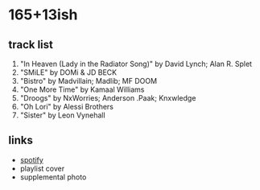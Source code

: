# 165+13ish

## track list

1. "In Heaven (Lady in the Radiator Song)" by David Lynch; Alan R. Splet
2. "SMiLE" by DOMi & JD BECK
3. "Bistro" by Madvillain; Madlib; MF DOOM
4. "One More Time" by Kamaal Williams
5. "Droogs" by NxWorries; Anderson .Paak; Knxwledge
6. "Oh Lori" by Alessi Brothers
7. "Sister" by Leon Vynehall

## links

- [spotify](https://open.spotify.com/playlist/57zbn4GyyFGBiiJKR8TkVm)
- playlist cover
- supplemental photo
